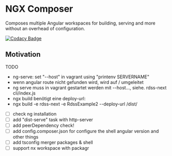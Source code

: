 # NGX Composer

Composes multiple Angular workspaces for building, serving and more without an overhead of configuration.

[![Codacy Badge](https://app.codacy.com/project/badge/Grade/74da2fd774574631b3c02c51ed53a293)](https://www.codacy.com/gh/hoevelmanns/ngx-composer/dashboard?utm_source=github.com&amp;utm_medium=referral&amp;utm_content=hoevelmanns/ngx-composer&amp;utm_campaign=Badge_Grade)

## Motivation

TODO
- ng-serve: set "--host" in vagrant using "printenv SERVERNAME"
- wenn angular route nicht gefunden wird, wird auf / umgeleitet
- ng serve muss in vagrant gestartet werden mit --host..., siehe. rdss-next cli/index.js
- ngx build benötigt eine deploy-url:
- ngx build -e rdss-next -e RdssExample2 --deploy-url /dist/
  
- [ ] check ng installation
- [ ] add "dist-serve" task with http-server
- [ ] add peerDependency check!
- [ ] add config.composer.json for configure the shell angular version and other things
- [ ] add tsconfig merger packages & shell
- [ ] support nx workspace with packagr
